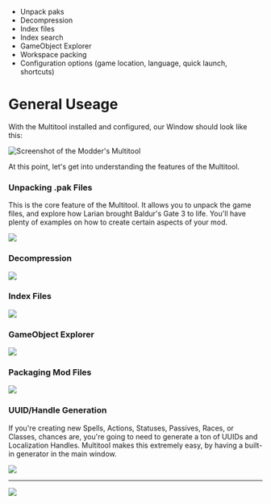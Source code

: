 * Unpack paks
* Decompression
* Index files
* Index search
* GameObject Explorer
* Workspace packing
* Configuration options (game location, language, quick launch, shortcuts)

# General Useage
With the Multitool installed and configured, our Window should look like this:

![Screenshot of the Modder's Multitool](https://i.imgur.com/pMxea6k.png)

At this point, let's get into understanding the features of the Multitool.

### Unpacking .pak Files
This is the core feature of the Multitool. It allows you to unpack the game files, and explore how Larian brought Baldur's Gate 3 to life. You'll have plenty of examples on how to create certain aspects of your mod.

[<img src="https://img.shields.io/badge/Check_Out-Unpacking_the_Game_Files-orange?style=for-the-badge">](https://github.com/ShinyHobo/BG3-Modders-Multitool/wiki/Unpacking-Game-Files)

### Decompression
[<img src="https://img.shields.io/badge/Check_Out-Decompression-orange?style=for-the-badge">](https://github.com/ShinyHobo/BG3-Modders-Multitool/wiki/Decompression)

### Index Files
[<img src="https://img.shields.io/badge/Check_Out-Indexing_and_Searching_Files-orange?style=for-the-badge">](https://github.com/ShinyHobo/BG3-Modders-Multitool/wiki/Indexing-Searching-Files)
### GameObject Explorer
[<img src="https://img.shields.io/badge/Check_Out-GameObject_Explorer-orange?style=for-the-badge">](https://github.com/ShinyHobo/BG3-Modders-Multitool/wiki/GameObject-Explorer)

### Packaging Mod Files
[<img src="https://img.shields.io/badge/Check_Out-Packaging_Mod_Files-orange?style=for-the-badge">](https://github.com/ShinyHobo/BG3-Modders-Multitool/wiki/Packaging-Files)

### UUID/Handle Generation
If you're creating new Spells, Actions, Statuses, Passives, Races, or Classes, chances are, you're going to need to generate a ton of UUIDs and Localization Handles. Multitool makes this extremely easy, by having a built-in generator in the main window.

[<img src="https://img.shields.io/badge/Check_Out-UUID_/_TranslatedString_Handle_Generator-orange?style=for-the-badge">](https://github.com/ShinyHobo/BG3-Modders-Multitool/wiki/v4-UUID-TranslatedString-Handle-Generator)


---

[<img align="left" src="https://img.shields.io/static/v1?label=Previous&message=Configuration&color=blue&style=for-the-badge">](https://github.com/ShinyHobo/BG3-Modders-Multitool/wiki/Configuration)